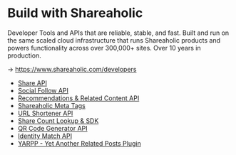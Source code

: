 Build with Shareaholic
===================

Developer Tools and APIs that are reliable, stable, and fast. Built and run on the same scaled cloud infrastructure that runs Shareaholic products and powers functionality across over 300,000+ sites. Over 10 years in production.

-> https://www.shareaholic.com/developers

* [Share API](https://www.shareaholic.com/api/)
* [Social Follow API](https://www.shareaholic.com/api/follow/)
* [Recommendations & Related Content API](https://www.shareaholic.com/api/content/)
* [Shareaholic Meta Tags](https://github.com/shareaholic/shareaholic-api-docs/blob/master/shareaholic_meta_tags.md)
* [URL Shortener API](https://www.shareaholic.com/api/shortener/)
* [Share Count Lookup & SDK](https://www.shareaholic.com/sharecounter/)
* [QR Code Generator API](https://www.shareaholic.com/api/qrcode/)
* [Identity Match API](https://www.shareaholic.com/api/match/)
* [YARPP - Yet Another Related Posts Plugin](https://github.com/shareaholic/shareaholic-api-docs/blob/master/yarpp.md)


